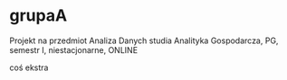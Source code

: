 # grupaA

Projekt na przedmiot Analiza Danych studia Analityka Gospodarcza, PG, semestr I, niestacjonarne, ONLINE

coś ekstra
